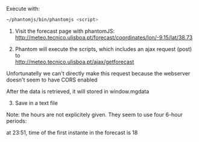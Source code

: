 Execute with: 

```bash
~/phantomjs/bin/phantomjs <script>
```

1) Visit the forecast page with phantomJS:
http://meteo.tecnico.ulisboa.pt/forecast/coordinates/lon/-9.15/lat/38.73

2) Phantom will execute the scripts, which includes an ajax request (post) to  
http://meteo.tecnico.ulisboa.pt/ajax/getforecast

Unfortunatelly we can't directly make this request because the webserver doesn't seem to have CORS enabled

After the data is retrieved, it will stored in window.mgdata

3) Save in a text file


Note: the hours are not explicitely given. They seem to use four 6-hour periods:

at 23:51, time of the first instante in the forecast is 18
